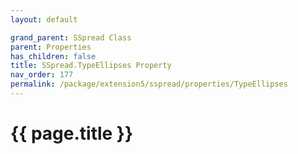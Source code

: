 ```yaml
---
layout: default

grand_parent: SSpread Class
parent: Properties
has_children: false
title: SSpread.TypeEllipses Property
nav_order: 177
permalink: /package/extension5/sspread/properties/TypeEllipses
---
```

# {{ page.title }}